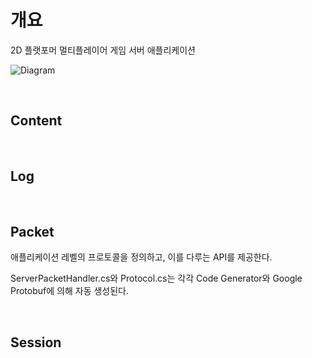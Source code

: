 # 개요
2D 플랫포머 멀티플레이어 게임 서버 애플리케이션

![Diagram](https://github.com/user-attachments/assets/621d3650-9988-4746-9482-4f279afcab9e)

<br/>

## Content

<br/>

## Log

<br/>

## Packet
애플리케이션 레벨의 프로토콜을 정의하고, 이를 다루는 API를 제공한다.

ServerPacketHandler.cs와 Protocol.cs는 각각 Code Generator와 Google Protobuf에 의해 자동 생성된다.

<br/>

## Session
